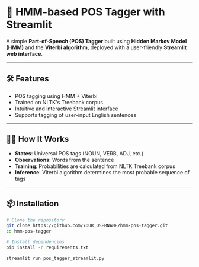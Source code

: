 # 🧠 HMM-based POS Tagger with Streamlit

A simple **Part-of-Speech (POS) Tagger** built using **Hidden Markov Model (HMM)** and the **Viterbi algorithm**, deployed with a user-friendly **Streamlit web interface**.

---

## 🛠️ Features

- POS tagging using HMM + Viterbi
- Trained on NLTK's Treebank corpus
- Intuitive and interactive Streamlit interface
- Supports tagging of user-input English sentences

---

## 🧑‍💻 How It Works

- **States**: Universal POS tags (NOUN, VERB, ADJ, etc.)
- **Observations**: Words from the sentence
- **Training**: Probabilities are calculated from NLTK Treebank corpus
- **Inference**: Viterbi algorithm determines the most probable sequence of tags

---

## 📦 Installation

```bash
# Clone the repository
git clone https://github.com/YOUR_USERNAME/hmm-pos-tagger.git
cd hmm-pos-tagger

# Install dependencies
pip install -r requirements.txt

streamlit run pos_tagger_streamlit.py

